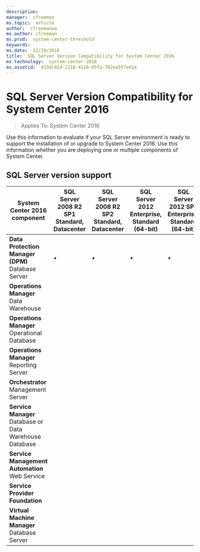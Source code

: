 ```yaml
---
description:  
manager:  cfreeman
ms.topic:  article
author:  cfreemanwa
ms.author: cfreeman
ms.prod:  system-center-threshold
keywords:  
ms.date:  11/29/2016
title:  SQL Server Version Compatibility for System Center 2016
ms.technology:  system-center-2016
ms.assetid:  d33dc02d-2118-4116-85fa-782ea557ed1e
---
```


# SQL Server Version Compatibility for System Center 2016

>Applies To: System Center 2016

Use this information to evaluate if your SQL Server environment is ready to support the installation of or upgrade to System Center 2016. Use this information whether you are deploying one or multiple components of System Center.

## SQL Server version support

|**System Center 2016** component |SQL Server 2008 R2 SP1 Standard, Datacenter|SQL Server 2008 R2 SP2 Standard, Datacenter|SQL Server 2012 Enterprise, Standard (64-bit)|SQL Server 2012 SP1 Enterprise, Standard (64-bit)|SQL Server 2012 SP2 Enterprise, Standard (64 bit)|SQL Server 2014 Enterprise, Standard (64-bit)|SQL Server 2014 SP1 Enterprise, Standard (64-bit)|SQL Server 2014 SP2 Enterprise, Standard (64-bit)|SQL Server 2016, Enterprise, Standard  (64-bit)|
|-------------------------------------------------------------------|-----------------------------------------------|-----------------------------------------------|----------------------------------------------------|--------------------------------------------------------|-------------------------------------------------------|----------------------------------------------------|--------------------------------------------------------|------------------------------------------------|-------------------------------------|
|**Data Protection Manager (DPM)** Database Server|&#8226;|&#8226;|&#8226;|&#8226;|&#8226;|&#8226;|&#8226;|&#8226;||
|**Operations Manager** Data Warehouse||||||&#8226;|&#8226;||&#8226;|
|**Operations Manager** Operational Database||||||&#8226;|&#8226;||&#8226;|
|**Operations Manager** Reporting Server||||||&#8226;|&#8226;||&#8226;|
|**Orchestrator** Management Server|||||&#8226;|&#8226;|&#8226;|&#8226;|&#8226;|
|**Service Manager** Database or Data Warehouse Database|||||&#8226;|&#8226;|&#8226;||&#8226;|
|**Service Management Automation** Web Service|||||&#8226;|&#8226;|&#8226;|&#8226;|&#8226;|
|**Service Provider Foundation**|||||&#8226;|&#8226;|&#8226;||&#8226;|
|**Virtual Machine Manager** Database Server|||||&#8226;|&#8226;|&#8226;|&#8226;|&#8226;
